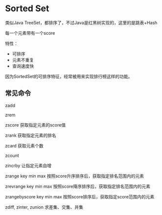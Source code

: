 # Sorted Set



类似Java TreeSet，都排序了，不过Java是红黑树实现的，这里的是跳表+Hash

每一个元素带有一个score



特性：

- 可排序
- 元素不重复
- 查询速度快



因为SortedSet的可排序特征，经常被用来实现排行榜这样的功能。



## 常见命令

zadd

zrem

zscore 获取指定元素的score值

zrank 获取指定元素的排名

zcard 获取元素个数

zcount

zincrby 让指定元素自增

zrange key min max 按照score升序排序后，获取指定排名范围内的元素

zrevrange key min max 按照score降序排序后，获取指定排名范围内的元素

zrangebyscore key min max 按照score排序后，获取指定score范围内的元素

zdiff, zinter, zunion 求差集、交集、并集



